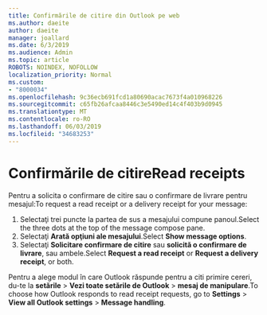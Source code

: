 ```yaml
---
title: Confirmările de citire din Outlook pe web
ms.author: daeite
author: daeite
manager: joallard
ms.date: 6/3/2019
ms.audience: Admin
ms.topic: article
ROBOTS: NOINDEX, NOFOLLOW
localization_priority: Normal
ms.custom:
- "8000034"
ms.openlocfilehash: 9c36ecb691fcd1a80690acac7673f4a010968226
ms.sourcegitcommit: c65fb26afcaa8446c3e5490ed14c4f403b9d0945
ms.translationtype: MT
ms.contentlocale: ro-RO
ms.lasthandoff: 06/03/2019
ms.locfileid: "34683253"
---
```

# <a name="read-receipts"></a><span data-ttu-id="ac31d-102">Confirmările de citire</span><span class="sxs-lookup"><span data-stu-id="ac31d-102">Read receipts</span></span>

<span data-ttu-id="ac31d-103">Pentru a solicita o confirmare de citire sau o confirmare de livrare pentru mesajul:</span><span class="sxs-lookup"><span data-stu-id="ac31d-103">To request a read receipt or a delivery receipt for your message:</span></span> 

1. <span data-ttu-id="ac31d-104">Selectaţi trei puncte la partea de sus a mesajului compune panoul.</span><span class="sxs-lookup"><span data-stu-id="ac31d-104">Select the three dots at the top of the message compose pane.</span></span>
1. <span data-ttu-id="ac31d-105">Selectaţi **Arată opţiuni ale mesajului**.</span><span class="sxs-lookup"><span data-stu-id="ac31d-105">Select **Show message options**.</span></span>
1. <span data-ttu-id="ac31d-106">Selectaţi **Solicitare confirmare de citire** sau **solicită o confirmare de livrare**, sau ambele.</span><span class="sxs-lookup"><span data-stu-id="ac31d-106">Select **Request a read receipt** or **Request a delivery receipt**, or both.</span></span>

<span data-ttu-id="ac31d-107">Pentru a alege modul în care Outlook răspunde pentru a citi primire cereri, du-te la **setările** > **Vezi toate setările de Outlook** > **mesaj de manipulare**.</span><span class="sxs-lookup"><span data-stu-id="ac31d-107">To choose how Outlook responds to read receipt requests, go to **Settings** > **View all Outlook settings** > **Message handling**.</span></span>